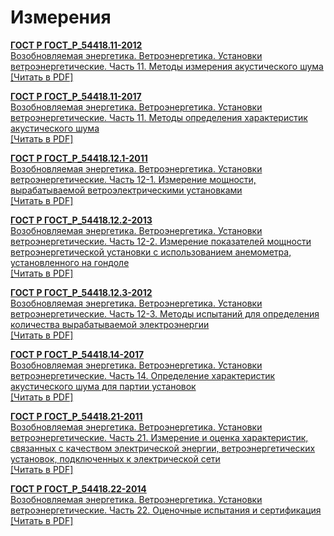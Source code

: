 # Измерения

<b>[ГОСТ Р ГОСТ_Р_54418.11-2012](~/gost_mds/ГОСТ_Р_54418.11-2012.md)</b><br/>[Возобновляемая энергетика. Ветроэнергетика. Установки ветроэнергетические. Часть 11. Методы измерения акустического шума](~/gost_mds/ГОСТ_Р_54418.11-2012.md)<br/><a onclick="openFileCallback('https://standartgost.ru/g/ГОСТ_Р_54418.11-2012.pdf', 'ГОСТ_Р_54418.11-2012.pdf');" href="#">[Читать в PDF]</a>

<b>[ГОСТ Р ГОСТ_Р_54418.11-2017](~/gost_mds/ГОСТ_Р_54418.11-2017.md)</b><br/>[Возобновляемая энергетика. Ветроэнергетика. Установки ветроэнергетические. Часть 11. Методы определения характеристик акустического шума](~/gost_mds/ГОСТ_Р_54418.11-2017.md)<br/><a onclick="openFileCallback('https://standartgost.ru/g/ГОСТ_Р_54418.11-2017.pdf', 'ГОСТ_Р_54418.11-2017.pdf');" href="#">[Читать в PDF]</a>

<b>[ГОСТ Р ГОСТ_Р_54418.12.1-2011](~/gost_mds/ГОСТ_Р_54418.12.1-2011.md)</b><br/>[Возобновляемая энергетика. Ветроэнергетика. Установки ветроэнергетические. Часть 12-1. Измерение мощности, вырабатываемой ветроэлектрическими установками](~/gost_mds/ГОСТ_Р_54418.12.1-2011.md)<br/><a onclick="openFileCallback('https://standartgost.ru/g/ГОСТ_Р_54418.12.1-2011.pdf', 'ГОСТ_Р_54418.12.1-2011.pdf');" href="#">[Читать в PDF]</a>

<b>[ГОСТ Р ГОСТ_Р_54418.12.2-2013](~/gost_mds/ГОСТ_Р_54418.12.2-2013.md)</b><br/>[Возобновляемая энергетика. Ветроэнергетика. Установки ветроэнергетические. Часть 12-2. Измерение показателей мощности ветроэнергетической установки с использованием анемометра, установленного на гондоле](~/gost_mds/ГОСТ_Р_54418.12.2-2013.md)<br/><a onclick="openFileCallback('https://standartgost.ru/g/ГОСТ_Р_54418.12.2-2013.pdf', 'ГОСТ_Р_54418.12.2-2013.pdf');" href="#">[Читать в PDF]</a>

<b>[ГОСТ Р ГОСТ_Р_54418.12.3-2012](~/gost_mds/ГОСТ_Р_54418.12.3-2012.md)</b><br/>[Возобновляемая энергетика. Ветроэнергетика. Установки ветроэнергетические. Часть 12-3. Методы испытаний для определения количества вырабатываемой электроэнергии](~/gost_mds/ГОСТ_Р_54418.12.3-2012.md)<br/><a onclick="openFileCallback('https://standartgost.ru/g/ГОСТ_Р_54418.12.3-2012.pdf', 'ГОСТ_Р_54418.12.3-2012.pdf');" href="#">[Читать в PDF]</a>

<b>[ГОСТ Р ГОСТ_Р_54418.14-2017](~/gost_mds/ГОСТ_Р_54418.14-2017.md)</b><br/>[Возобновляемая энергетика. Ветроэнергетика. Установки ветроэнергетические. Часть 14. Определение характеристик акустического шума для партии установок](~/gost_mds/ГОСТ_Р_54418.14-2017.md)<br/><a onclick="openFileCallback('https://standartgost.ru/g/ГОСТ_Р_54418.14-2017.pdf', 'ГОСТ_Р_54418.14-2017.pdf');" href="#">[Читать в PDF]</a>

<b>[ГОСТ Р ГОСТ_Р_54418.21-2011](~/gost_mds/ГОСТ_Р_54418.21-2011.md)</b><br/>[Возобновляемая энергетика. Ветроэнергетика. Установки ветроэнергетические. Часть 21. Измерение и оценка характеристик, связанных с качеством электрической энергии, ветроэнергетических установок, подключенных к электрической сети](~/gost_mds/ГОСТ_Р_54418.21-2011.md)<br/><a onclick="openFileCallback('https://standartgost.ru/g/ГОСТ_Р_54418.21-2011.pdf', 'ГОСТ_Р_54418.21-2011.pdf');" href="#">[Читать в PDF]</a>

<b>[ГОСТ Р ГОСТ_Р_54418.22-2014](~/gost_mds/ГОСТ_Р_54418.22-2014.md)</b><br/>[Возобновляемая энергетика. Ветроэнергетика. Установки ветроэнергетические. Часть 22. Оценочные испытания и сертификация](~/gost_mds/ГОСТ_Р_54418.22-2014.md)<br/><a onclick="openFileCallback('https://standartgost.ru/g/ГОСТ_Р_54418.22-2014.pdf', 'ГОСТ_Р_54418.22-2014.pdf');" href="#">[Читать в PDF]</a>